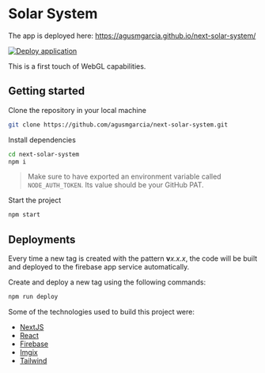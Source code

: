 # Solar System

The app is deployed here: <https://agusmgarcia.github.io/next-solar-system/>

[![Deploy application](https://github.com/agusmgarcia/next-solar-system/actions/workflows/deploy-app.yml/badge.svg)](https://github.com/agusmgarcia/next-solar-system/actions/deploy-app.yml)

This is a first touch of WebGL capabilities.

## Getting started

Clone the repository in your local machine

```bash
git clone https://github.com/agusmgarcia/next-solar-system.git
```

Install dependencies

```bash
cd next-solar-system
npm i
```

> Make sure to have exported an environment variable called `NODE_AUTH_TOKEN`. Its value should be your GitHub PAT.

Start the project

```bash
npm start
```

## Deployments

Every time a new tag is created with the pattern **v**_x.x.x_, the code will be built and deployed to the firebase app service automatically.

Create and deploy a new tag using the following commands:

```bash
npm run deploy
```

Some of the technologies used to build this project were:

- [NextJS](https://nextjs.org/)
- [React](https://reactjs.org/)
- [Firebase](https://firebase.google.com/)
- [Imgix](https://imgix.com/)
- [Tailwind](https://tailwindcss.com)
